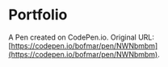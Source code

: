 # Portfolio

A Pen created on CodePen.io. Original URL: [https://codepen.io/bofmar/pen/NWNbmbm](https://codepen.io/bofmar/pen/NWNbmbm).


